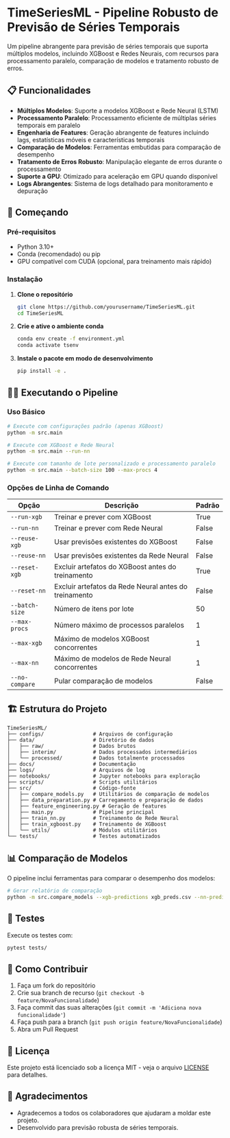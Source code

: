 # TimeSeriesML - Pipeline Robusto de Previsão de Séries Temporais

Um pipeline abrangente para previsão de séries temporais que suporta múltiplos modelos, incluindo XGBoost e Redes Neurais, com recursos para processamento paralelo, comparação de modelos e tratamento robusto de erros.

## 📋 Funcionalidades

- **Múltiplos Modelos**: Suporte a modelos XGBoost e Rede Neural (LSTM)
- **Processamento Paralelo**: Processamento eficiente de múltiplas séries temporais em paralelo
- **Engenharia de Features**: Geração abrangente de features incluindo lags, estatísticas móveis e características temporais
- **Comparação de Modelos**: Ferramentas embutidas para comparação de desempenho
- **Tratamento de Erros Robusto**: Manipulação elegante de erros durante o processamento
- **Suporte a GPU**: Otimizado para aceleração em GPU quando disponível
- **Logs Abrangentes**: Sistema de logs detalhado para monitoramento e depuração

## 🚀 Começando

### Pré-requisitos

- Python 3.10+
- Conda (recomendado) ou pip
- GPU compatível com CUDA (opcional, para treinamento mais rápido)

### Instalação

1. **Clone o repositório**
   ```bash
   git clone https://github.com/yourusername/TimeSeriesML.git
   cd TimeSeriesML
   ```

2. **Crie e ative o ambiente conda**
   ```bash
   conda env create -f environment.yml
   conda activate tsenv
   ```

3. **Instale o pacote em modo de desenvolvimento**
   ```bash
   pip install -e .
   ```

## 🏃‍♂️ Executando o Pipeline

### Uso Básico

```bash
# Execute com configurações padrão (apenas XGBoost)
python -m src.main

# Execute com XGBoost e Rede Neural
python -m src.main --run-nn

# Execute com tamanho de lote personalizado e processamento paralelo
python -m src.main --batch-size 100 --max-procs 4
```

### Opções de Linha de Comando

| Opção | Descrição | Padrão |
|--------|-------------|---------|
| `--run-xgb` | Treinar e prever com XGBoost | True |
| `--run-nn` | Treinar e prever com Rede Neural | False |
| `--reuse-xgb` | Usar previsões existentes do XGBoost | False |
| `--reuse-nn` | Usar previsões existentes da Rede Neural | False |
| `--reset-xgb` | Excluir artefatos do XGBoost antes do treinamento | True |
| `--reset-nn` | Excluir artefatos da Rede Neural antes do treinamento | False |
| `--batch-size` | Número de itens por lote | 50 |
| `--max-procs` | Número máximo de processos paralelos | 1 |
| `--max-xgb` | Máximo de modelos XGBoost concorrentes | 1 |
| `--max-nn` | Máximo de modelos de Rede Neural concorrentes | 1 |
| `--no-compare` | Pular comparação de modelos | False |

## 🏗️ Estrutura do Projeto

```
TimeSeriesML/
├── configs/                # Arquivos de configuração
├── data/                   # Diretório de dados
│   ├── raw/                # Dados brutos
│   ├── interim/            # Dados processados intermediários
│   └── processed/          # Dados totalmente processados
├── docs/                   # Documentação
├── logs/                   # Arquivos de log
├── notebooks/              # Jupyter notebooks para exploração
├── scripts/                # Scripts utilitários
├── src/                    # Código-fonte
│   ├── compare_models.py   # Utilitários de comparação de modelos
│   ├── data_preparation.py # Carregamento e preparação de dados
│   ├── feature_engineering.py # Geração de features
│   ├── main.py             # Pipeline principal
│   ├── train_nn.py         # Treinamento de Rede Neural
│   ├── train_xgboost.py    # Treinamento de XGBoost
│   └── utils/              # Módulos utilitários
└── tests/                  # Testes automatizados
```

## 📊 Comparação de Modelos

O pipeline inclui ferramentas para comparar o desempenho dos modelos:

```bash
# Gerar relatório de comparação
python -m src.compare_models --xgb-predictions xgb_preds.csv --nn-predictions nn_preds.csv --output relatorio_comparacao.txt
```

## 🧪 Testes

Execute os testes com:

```bash
pytest tests/
```

## 🤝 Como Contribuir

1. Faça um fork do repositório
2. Crie sua branch de recurso (`git checkout -b feature/NovaFuncionalidade`)
3. Faça commit das suas alterações (`git commit -m 'Adiciona nova funcionalidade'`)
4. Faça push para a branch (`git push origin feature/NovaFuncionalidade`)
5. Abra um Pull Request

## 📜 Licença

Este projeto está licenciado sob a licença MIT - veja o arquivo [LICENSE](LICENSE) para detalhes.

## 🙏 Agradecimentos

- Agradecemos a todos os colaboradores que ajudaram a moldar este projeto.
- Desenvolvido para previsão robusta de séries temporais.
